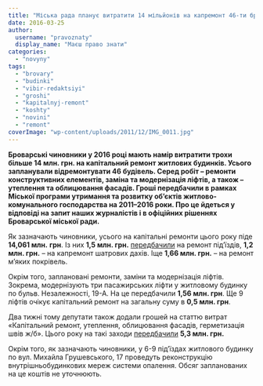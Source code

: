 ```yaml
---
title: "Міська рада планує витратити 14 мільйонів на капремонт 46-ти броварських будинків"
date: 2016-03-25
author: 
  username: "pravoznaty"
  display_name: "Маєш право знати"
categories: 
  - "novyny"
tags: 
  - "brovary"
  - "budinki"
  - "vibir-redaktsiyi"
  - "groshi"
  - "kapitalnyj-remont"
  - "koshty"
  - "novini"
  - "remont"
coverImage: "wp-content/uploads/2011/12/IMG_0011.jpg"
---
```


**Броварські чиновники у 2016 році мають намір витратити трохи більше 14 млн. грн. на капітальний ремонт житлових будинків. Усього запланували відремонтувати 46 будівель. Серед робіт – ремонти конструктивних елементів, заміна та модернізація ліфтів, а також – утеплення та облицювання фасадів. Гроші передбачили в рамках Міської програми утримання та розвитку об’єктів житлово-комунального господарства на 2011–2016 роки. Про це йдеться у відповіді на запит наших журналістів і в офіційних рішеннях Броварської міської ради.**

Як зазначають чиновники, усього на капітальні ремонти цього року піде **14,****061 млн****.** **грн**. Із них **1,5 млн. грн.** [передбачили](http://www.brovary.kiev.ua/r%D1%96shennya-m%D1%96sko%D1%97-radi-v%D1%96d-2801-2016-%E2%84%96-99-05-07-pro-vnesennya-zm%D1%96n-do-m%D1%96sko%D1%97-programi-utrimannya-ta-r) на ремонт під’їздів, **1,2 млн. грн.** – на капремонт шатрових дахів. Іще **1,66 млн. грн.** – на ремонт м’яких покрівель.

Окрім того, заплановані ремонти, заміни та модернізація ліфтів. Зокрема, модернізують три пасажирських ліфти у житловому будинку по бульв. Незалежності, 19-А. На це передбачили **1,56 млн. грн**. Ще 9 ліфтів очікує капітальний ремонт на загальну суму в **0,5 млн. грн**.

Два тижні тому депутати також додали грошей на статтю витрат «Капітальний ремонт, утеплення, облицювання фасадів, герметизація швів ж/б». Цього року на такі заходи [передбачили](http://www.brovary.kiev.ua/r%D1%96shennya-brovarsko%D1%97-m%D1%96sko%D1%97-radi-v%D1%96d-10032016-%E2%84%96147-10-07-pro-vnesennya-zm%D1%96n-do-m%D1%96sko%D1%97-programi-utrim) **5,3 млн. грн.**

Окрім того, як зазначають чиновники, у 6-9 під’їздах житлового будинку по вул. Михайла Грушевського, 17 проведуть реконструкцію внутрішньобудинкових мереж системи опалення. Обсяг запланованих на це коштів не уточнюють.
